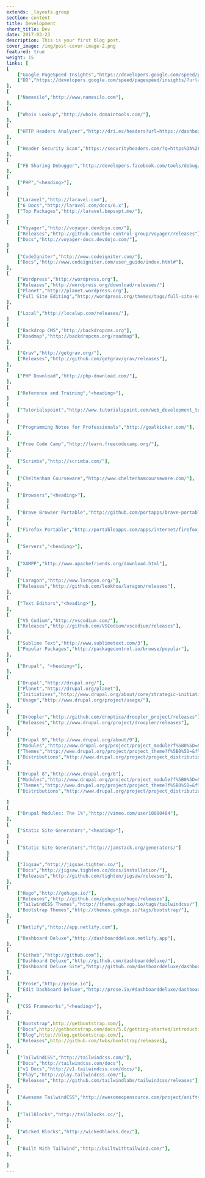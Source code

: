 ```yaml
---
extends: _layouts.group
section: content
title: Development
short_title: Dev
date: 2017-03-23
description: This is your first blog post.
cover_image: /img/post-cover-image-2.png
featured: true
weight: 15
links: [
[
    ["Google PageSpeed Insights","https://developers.google.com/speed/pagespeed/insights/"],
    ["DD","https://developers.google.com/speed/pagespeed/insights/?url=http%3A%2F%2Fdashboarddeluxe.netlify.app%2F"],
],
[
    ["Namesilo","http://www.namesilo.com"],
],
[
    ["Whois Lookup","http://whois.domaintools.com/"],
],
[
    ["HTTP Headers Analyzer","http://dri.es/headers?url=https://dashboarddeluxe.netlify.app"],
],
[
    ["Header Security Scan","https://securityheaders.com/?q=https%3A%2F%2Fdashboarddeluxe.netlify.app%2F"],
],
[
    ["FB Sharing Debugger","http://developers.facebook.com/tools/debug/"],
],
[
    ["PHP","<heading>"],
]
[
    ["Laravel","http://laravel.com"],
    ["6 Docs","http://laravel.com/docs/6.x"],
    ["Top Packages","http://laravel.bepsvpt.me/"],
]
[
    ["Voyager","http://voyager.devdojo.com/"],
    ["Releases","http://github.com/the-control-group/voyager/releases"],
    ["Docs","http://voyager-docs.devdojo.com/"],
]
[
    ["CodeIgniter","http://www.codeigniter.com/"],
    ["Docs","http://www.codeigniter.com/user_guide/index.html#"],
],
[
    ["Wordpress","http://wordpress.org"],
    ["Releases","http://wordpress.org/download/releases/"]
    ["Planet","http://planet.wordpress.org"],
    ["Full Site Editing","http://wordpress.org/themes/tags/full-site-editing/"],
],
[
    ["Local","http://localwp.com/releases/"],
]
[
    ["Backdrop CMS","http://backdropcms.org"],
    ["Roadmap","http://backdropcms.org/roadmap"],
],
[
    ["Grav","http://getgrav.org/"],
    ["Releases","http://github.com/getgrav/grav/releases"],
],
[
    ["PHP Download","http://php-download.com/"],
],
[
    ["Reference and Training","<heading>"],
]
[
    ["Tutorialspoint","http://www.tutorialspoint.com/web_development_tutorials.htm"],
]
[
    ["Programming Notes for Professionals","http://goalkicker.com/"],
],
[
    ["Free Code Camp","http://learn.freecodecamp.org/"],
],
[
    ["Scrimba","http://scrimba.com/"],
],
[
    ["Cheltenham Courseware","http://www.cheltenhamcourseware.com/"],
],
[
    ["Browsers","<heading>"],
]
[
    ["Brave Browser Portable","http://github.com/portapps/brave-portable/releases"],
],
[
    ["Firefox Portable","http://portableapps.com/apps/internet/firefox_portable"],
],
[
    ["Servers","<heading>"],
],
[
    ["XAMPP","http://www.apachefriends.org/download.html"],
],
[
    ["Laragon","http://www.laragon.org/"],
    ["Releases","http://github.com/leokhoa/laragon/releases"],
],
[
    ["Text Editors","<heading>"],
],
[
    ["VS Codium","http://vscodium.com/"],
    ["Releases","http://github.com/VSCodium/vscodium/releases"],
],
[
    ["Sublime Text","http://www.sublimetext.com/3"],
    ["Popular Packages","http://packagecontrol.io/browse/popular"],
],
[
    ["Drupal", "<heading>"],
],
[
    ["Drupal","http://drupal.org/"],
    ["Planet","http://drupal.org/planet"],
    ["Initiatives","http://www.drupal.org/about/core/strategic-initiatives"],
    ["Usage","http://www.drupal.org/project/usage/"],
],
[
    ["Droopler","http://github.com/droptica/droopler_project/releases"],
    ["Releases","http://www.drupal.org/project/droopler/releases"],
],
[
    ["Drupal 9","http://www.drupal.org/about/9"],
    ["Modules","http://www.drupal.org/project/project_module?f%5B0%5D=&f%5B1%5D=&f%5B2%5D=&f%5B3%5D=sm_core_compatibility%3A9&f%5B4%5D=sm_field_project_type%3Afull&f%5B5%5D=&f%5B6%5D=&text=&solrsort=ds_project_latest_release+desc&op=Search"],
    ["Themes","http://www.drupal.org/project/project_theme?f%5B0%5D=&f%5B1%5D=&f%5B2%5D=sm_core_compatibility%3A9&f%5B3%5D=sm_field_project_type%3Afull&f%5B4%5D=&f%5B5%5D=&text=&solrsort=ds_project_latest_release+desc&op=Search"],
    ["Distributions","http://www.drupal.org/project/project_distribution?f%5B0%5D=&f%5B1%5D=&f%5B2%5D=sm_core_compatibility%3A9&f%5B3%5D=sm_field_project_type%3Afull&f%5B4%5D=&f%5B5%5D=&text=&solrsort=ds_project_latest_release+desc&op=Search"],
],
[
    ["Drupal 8","http://www.drupal.org/8"],
    ["Modules","http://www.drupal.org/project/project_module?f%5B0%5D=&f%5B1%5D=&f%5B2%5D=&f%5B3%5D=sm_core_compatibility%3A8&f%5B4%5D=sm_field_project_type%3Afull&f%5B5%5D=&f%5B6%5D=&text=&solrsort=ds_project_latest_release+desc&op=Search"],
    ["Themes","http://www.drupal.org/project/project_theme?f%5B0%5D=&f%5B1%5D=&f%5B2%5D=sm_core_compatibility%3A8&f%5B3%5D=sm_field_project_type%3Afull&f%5B4%5D=&f%5B5%5D=&text=&solrsort=ds_project_latest_release+desc&op=Search"],
    ["Distributions","http://www.drupal.org/project/project_distribution?f%5B0%5D=&f%5B1%5D=&f%5B2%5D=sm_core_compatibility%3A8&f%5B3%5D=sm_field_project_type%3Afull&f%5B4%5D=&f%5B5%5D=&text=&solrsort=ds_project_latest_release+desc&op=Search"],

]
[
    ["Drupal Modules: The 1%","http://vimeo.com/user10080484"],
],
[
    ["Static Site Generators","<heading>"],
]
[
    ["Static Site Generators","http://jamstack.org/generators/"]
]
[
    ["Jigsaw","http://jigsaw.tighten.co/"],
    ["Docs","http://jigsaw.tighten.co/docs/installation/"],
    ["Releases","http://github.com/tighten/jigsaw/releases"],
],
[
    ["Hugo","http://gohugo.io/"],
    ["Releases","http://github.com/gohugoio/hugo/releases"],
    ["TailwindCSS Themes","http://themes.gohugo.io/tags/tailwindcss/"],
    ["Bootstrap Themes","http://themes.gohugo.io/tags/bootstrap/"],
],
[
    ["Netlify","http://app.netlify.com"],

    ["Dashboard Deluxe","http://dashboarddeluxe.netlify.app"],
],
[
    ["Github","http://github.com"],
    ["Dashboard Deluxe","http://github.com/dashboarddeluxe/"],
    ["Dashboard Deluxe Site","http://github.com/dashboarddeluxe/dashboarddeluxe.github.io"],
],
[
    ["Prose","http://prose.io"],
    ["Edit Dashboard Deluxe","http://prose.io/#dashboarddeluxe/dashboarddeluxe.github.io/edit/master/index.md"],
],
[
    ["CSS Frameworks","<heading>"],
],
[
    ["Bootstrap",http://getbootstrap.com/],
    ["Docs",http://getbootstrap.com/docs/5.0/getting-started/introduction/],
    ["Blog",http://blog.getbootstrap.com/],
    ["Releases",http://github.com/twbs/bootstrap/releases],
],
[
    ["TailwindCSS","http://tailwindcss.com/"],
    ["Docs","http://tailwindcss.com/docs"],
    ["v1 Docs","http://v1.tailwindcss.com/docs/"],
    ["Play","http://play.tailwindcss.com/"],
    ["Releases","http://github.com/tailwindlabs/tailwindcss/releases"],
],
[
    ["Awesome TailwindCSS","http://awesomeopensource.com/project/aniftyco/awesome-tailwindcss"],
],
[
    ["TailBlocks","http://tailblocks.cc/"],
],
[
    ["Wicked Blocks","http://wickedblocks.dev/"],
],
[
    ["Built With Tailwind","http://builtwithtailwind.com/"],
],

]
---
```

